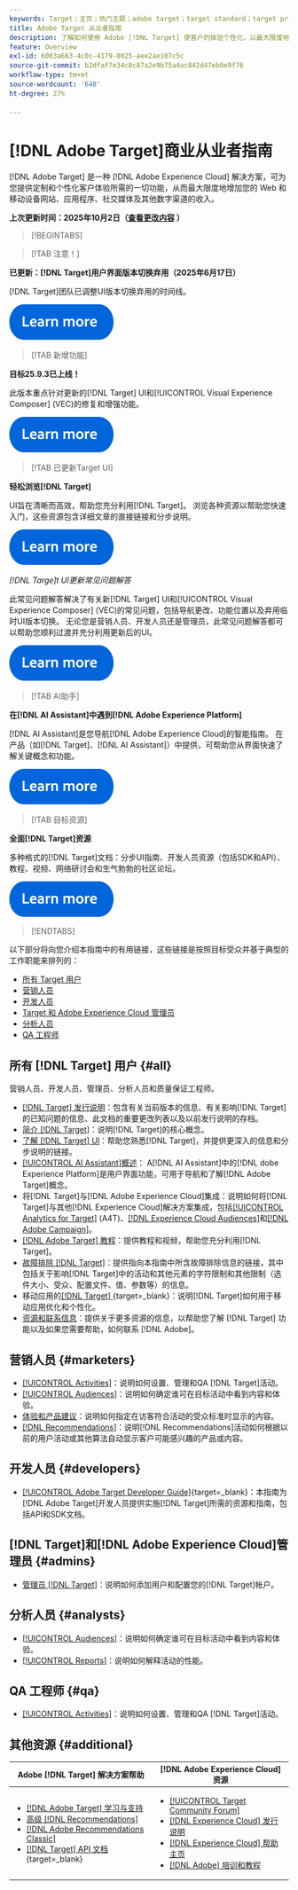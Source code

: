 ```yaml
---
keywords: Target；主页；热门主题；adobe target；target standard；target premium；target文档；adobe target文档；实践者指南；用户指南
title: Adobe Target 从业者指南
description: 了解如何使用 Adobe [!DNL Target] 使客户的体验个性化，以最大限度地提高您的网站和移动网站、应用程序和其他数字渠道的收入。
feature: Overview
exl-id: 6003a663-4c0c-4179-8025-aee2ae107c5c
source-git-commit: b2dfaf7e34c8c87a2e9b75a4ac842d47eb0e9f76
workflow-type: tm+mt
source-wordcount: '648'
ht-degree: 27%

---
```


# [!DNL Adobe Target]商业从业者指南

[!DNL Adobe Target] 是一种 [!DNL Adobe Experience Cloud] 解决方案，可为您提供定制和个性化客户体验所需的一切功能，从而最大限度地增加您的 Web 和移动设备网站、应用程序、社交媒体及其他数字渠道的收入。

**上次更新时间：2025年10月2日（[查看更改内容](r-release-notes/doc-change.md) ）**

>[!BEGINTABS]

>[!TAB 注意！]

**已更新：[!DNL Target]用户界面版本切换弃用（2025年6月17日）**

[!DNL Target]团队已调整UI版本切换弃用的时间线。

[![了解更多图标](/help/main/assets/learn-more.svg)](/help/main/r-release-notes/release-notes.md)

>[!TAB 新增功能]

**目标25.9.3已上线！**

此版本重点针对更新的[!DNL Target] UI和[!UICONTROL Visual Experience Composer] (VEC)的修复和增强功能。

[![了解更多图标](/help/main/assets/learn-more.svg)](/help/main/r-release-notes/release-notes.md)

>[!TAB 已更新Target UI]

**轻松浏览[!DNL Target]**

UI旨在清晰而高效，帮助您充分利用[!DNL Target]。 浏览各种资源以帮助您快速入门，这些资源包含详细文章的直接链接和分步说明。

[![了解更多图标](/help/main/assets/learn-more.svg)](/help/main/c-intro/understand-the-target-ui.md)

*[!DNL *Targe]t UI更新常见问题解答**

此常见问题解答解决了有关新[!DNL Target] UI和[!UICONTROL Visual Experience Composer] (VEC)的常见问题，包括导航更改、功能位置以及弃用临时UI版本切换。 无论您是营销人员、开发人员还是管理员，此常见问题解答都可以帮助您顺利过渡并充分利用更新后的UI。

[![了解更多图标](/help/main/assets/learn-more.svg)](/help/main/c-intro/updated-ui-faq.md)

>[!TAB AI助手]

**在[!DNL AI Assistant]中遇到[!DNL Adobe Experience Platform]**

[!DNL AI Assistant]是您导航[!DNL Adobe Experience Cloud]的智能指南。 在产品（如[!DNL Target]、[!DNL AI Assistant]）中提供，可帮助您从界面快速了解关键概念和功能。

[![了解更多图标](/help/main/assets/learn-more.svg)](/help/main/c-intro/ai-assistant.md)

>[!TAB 目标资源]

**全面[!DNL Target]资源**

多种格式的[!DNL Target]文档：分步UI指南、开发人员资源（包括SDK和API）、教程、视频、网络研讨会和生气勃勃的社区论坛。

[![了解更多图标](/help/main/assets/learn-more.svg)](/help/main/r-release-notes/target-documentation.md)

>[!ENDTABS]

以下部分将向您介绍本指南中的有用链接，这些链接是按照目标受众并基于典型的工作职能来排列的：

- [所有 Target 用户](#all)
- [营销人员](#marketers)
- [开发人员](#developers)
- [Target 和 Adobe Experience Cloud 管理员](#admins)
- [分析人员](#analysts)
- [QA 工程师](#qa)

## 所有 [!DNL Target] 用户 {#all}

营销人员、开发人员、管理员、分析人员和质量保证工程师。

- [[!DNL Target] 发行说明](r-release-notes/release-notes.md)：包含有关当前版本的信息、有关影响[!DNL Target]的已知问题的信息、此文档的重要更改列表以及以前发行说明的存档。
- [简介 [!DNL Target]](c-intro/intro.md)：说明[!DNL Target]的核心概念。
- [了解 [!DNL Target] UI](/help/main/c-intro/understand-the-target-ui.md)：帮助您熟悉[!DNL Target]，并提供更深入的信息和分步说明的链接。
- [[!UICONTROL AI Assistant]概述](/help/main/c-intro/ai-assistant.md)： A[!DNL AI Assistant]中的[!DNL dobe Experience Platform]是用户界面功能，可用于导航和了解[!DNL Adobe Target]概念。
- 将[!DNL Target]与[!DNL Adobe Experience Cloud]集成：说明如何将[!DNL Target]与其他[!DNL Experience Cloud]解决方案集成，包括[[!UICONTROL Analytics for Target]](/help/main/c-integrating-target-with-mac/a4t/a4t.md) (A4T)、[[!DNL Experience Cloud Audiences]](/help/main/c-integrating-target-with-mac/mmp.md)和[[!DNL Adobe Campaign]](/help/main/c-integrating-target-with-mac/campaign-and-target.md)。
- [[!DNL Adobe Target] 教程](https://experienceleague.adobe.com/docs/target-learn/tutorials/overview.html?lang=zh-Hans)：提供教程和视频，帮助您充分利用[!DNL Target]。
- [故障排除 [!DNL Target]](r-troubleshooting-target/troubleshooting-target.md)：提供指向本指南中所含故障排除信息的链接，其中包括关于影响[!DNL Target]中的活动和其他元素的字符限制和其他限制（选件大小、受众、配置文件、值、参数等）的信息。
- 移动应用的[[!DNL Target] &#x200B;](https://experienceleague.adobe.com/docs/target-dev/developer/mobile-apps/overview.html?lang=zh-Hans){target=_blank}：说明[!DNL Target]如何用于移动应用优化和个性化。
- [资源和联系信息](cmp-resources-and-contact-information.md)：提供关于更多资源的信息，以帮助您了解 [!DNL Target] 功能以及如果您需要帮助，如何联系 [!DNL Adobe]。

## 营销人员 {#marketers}

- [[!UICONTROL Activities]](c-activities/activities.md)：说明如何设置、管理和QA [!DNL Target]活动。
- [[!UICONTROL Audiences]](c-target/target.md)：说明如何确定谁可在目标活动中看到内容和体验。
- [体验和产品建议](c-experiences/experiences.md)：说明如何指定在访客符合活动的受众标准时显示的内容。
- [[!DNL Recommendations]](c-recommendations/recommendations.md)：说明[!DNL Recommendations]活动如何根据以前的用户活动或其他算法自动显示客户可能感兴趣的产品或内容。

## 开发人员 {#developers}

- [[!UICONTROL Adobe Target Developer Guide]](https://experienceleague.adobe.com/docs/target-dev/developer/overview.html?lang=zh-Hans){target=_blank}：本指南为[!DNL Adobe Target]开发人员提供实施[!DNL Target]所需的资源和指南，包括API和SDK文档。

## [!DNL Target]和[!DNL Adobe Experience Cloud]管理员 {#admins}

- [管理员 [!DNL Target]](administrating-target/administrating-target.md)：说明如何添加用户和配置您的[!DNL Target]帐户。

## 分析人员 {#analysts}

- [[!UICONTROL Audiences]](c-target/target.md)：说明如何确定谁可在目标活动中看到内容和体验。
- [[!UICONTROL Reports]](c-reports/reports.md)：说明如何解释活动的性能。

## QA 工程师 {#qa}

- [[!UICONTROL Activities]](c-activities/activities.md)：说明如何设置、管理和QA [!DNL Target]活动。

## 其他资源 {#additional}

| Adobe [!DNL Target] 解决方案帮助 | [!DNL Adobe Experience Cloud] 资源 |
|--- |--- |
| <ul><li>[[!DNL Adobe Target] 学习与支持](https://helpx.adobe.com/cn/support/target.html)</li><li>[高级 [!DNL Recommendations]](c-recommendations/recommendations.md)</li><li>[[!DNL Adobe Recommendations Classic]](/help/main/assets/adobe-recommendations-classic.pdf)</li><li>[[!DNL Target] API 文档](https://experienceleague.adobe.com/docs/target-dev/developer/api/target-api-overview.html?lang=zh-Hans){target=_blank}</li></ul> | <ul><li>[[!UICONTROL Target Community Forum]](https://experienceleaguecommunities.adobe.com/t5/adobe-target/ct-p/adobe-target-community)</li><li>[[!DNL Experience Cloud] 发行说明](https://experienceleague.adobe.com/docs/release-notes/experience-cloud/current.html?lang=zh-Hans)</li><li>[[!DNL Experience Cloud] 帮助主页](https://helpx.adobe.com/cn/support/experience-cloud.html)</li><li>[[!DNL Adobe] 培训和教程](https://helpx.adobe.com/cn/learning.html?promoid=KAUDK)</li></ul> |  |

